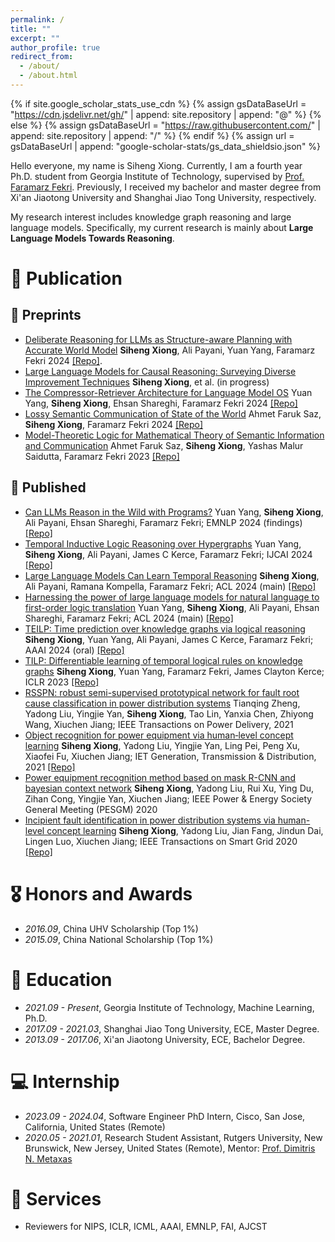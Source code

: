 ```yaml
---
permalink: /
title: ""
excerpt: ""
author_profile: true
redirect_from: 
  - /about/
  - /about.html
---
```


{% if site.google_scholar_stats_use_cdn %}
{% assign gsDataBaseUrl = "https://cdn.jsdelivr.net/gh/" | append: site.repository | append: "@" %}
{% else %}
{% assign gsDataBaseUrl = "https://raw.githubusercontent.com/" | append: site.repository | append: "/" %}
{% endif %}
{% assign url = gsDataBaseUrl | append: "google-scholar-stats/gs_data_shieldsio.json" %}

<span class='anchor' id='about-me'></span>

Hello everyone, my name is Siheng Xiong. Currently, I am a fourth year Ph.D. student from Georgia Institute of Technology, supervised by [Prof. Faramarz Fekri](https://fekri.ece.gatech.edu/). Previously, I received my bachelor and master degree from Xi'an Jiaotong University and Shanghai Jiao Tong University, respectively. 

My research interest includes knowledge graph reasoning and large language models. Specifically, my current research is mainly about **Large Language Models Towards Reasoning**. 

# 📝 Publication

## 📝 Preprints
- [Deliberate Reasoning for LLMs as Structure-aware Planning with Accurate World Model]() **Siheng Xiong**, Ali Payani, Yuan Yang, Faramarz Fekri 2024 [[Repo]](https://github.com/xiongsiheng/SWAP).
- [Large Language Models for Causal Reasoning: Surveying Diverse Improvement Techniques]() **Siheng Xiong**, et al. (in progress)
- [The Compressor-Retriever Architecture for Language Model OS](https://arxiv.org/abs/2409.01495) Yuan Yang, **Siheng Xiong**, Ehsan Shareghi, Faramarz Fekri 2024 [[Repo]](https://github.com/gblackout/LM-OS)
- [Lossy Semantic Communication of State of the World](https://arxiv.org/abs/2410.01676) Ahmet Faruk Saz, **Siheng Xiong**, Faramarz Fekri 2024 [[Repo]](https://github.com/xiongsiheng/SemCom)
- [Model-Theoretic Logic for Mathematical Theory of Semantic Information and Communication](https://arxiv.org/abs/2401.17556) Ahmet Faruk Saz, **Siheng Xiong**, Yashas Malur Saidutta, Faramarz Fekri 2023 [[Repo]](https://github.com/xiongsiheng/Inductive-Semantic-Communication-Dataset)

## 📝 Published
- [Can LLMs Reason in the Wild with Programs?](https://arxiv.org/abs/2406.13764) Yuan Yang, **Siheng Xiong**, Ali Payani, Ehsan Shareghi, Faramarz Fekri; EMNLP 2024 (findings) [[Repo]](https://github.com/gblackout/Reason-in-the-Wild)
- [Temporal Inductive Logic Reasoning over Hypergraphs](https://scholar.google.com/scholar?oi=bibs&cluster=2305718584835897141&btnI=1&hl=en) Yuan Yang, **Siheng Xiong**, Ali Payani, James C Kerce, Faramarz Fekri; IJCAI 2024 [[Repo]](https://github.com/gblackout/TILR)
- [Large Language Models Can Learn Temporal Reasoning](https://arxiv.org/abs/2401.06853) **Siheng Xiong**, Ali Payani, Ramana Kompella, Faramarz Fekri; ACL 2024 (main) [[Repo]](https://github.com/xiongsiheng/TG-LLM)
- [Harnessing the power of large language models for natural language to first-order logic translation](https://arxiv.org/abs/2305.15541) Yuan Yang, **Siheng Xiong**, Ali Payani, Ehsan Shareghi, Faramarz Fekri; ACL 2024 (main) [[Repo]](https://github.com/gblackout/LogicLLaMA)
- [TEILP: Time prediction over knowledge graphs via logical reasoning](https://ojs.aaai.org/index.php/AAAI/article/view/29544) **Siheng Xiong**, Yuan Yang, Ali Payani, James C Kerce, Faramarz Fekri; AAAI 2024 (oral) [[Repo]](https://github.com/xiongsiheng/TEILP)
- [TILP: Differentiable learning of temporal logical rules on knowledge graphs](https://openreview.net/forum?id=_X12NmQKvX) **Siheng Xiong**, Yuan Yang, Faramarz Fekri, James Clayton Kerce; ICLR 2023 [[Repo]](https://github.com/xiongsiheng/TILP)
- [RSSPN: robust semi-supervised prototypical network for fault root cause classification in power distribution systems](https://ieeexplore.ieee.org/abstract/document/9606537) Tianqing Zheng, Yadong Liu, Yingjie Yan, **Siheng Xiong**, Tao Lin, Yanxia Chen, Zhiyong Wang, Xiuchen Jiang; IEEE Transactions on Power Delivery, 2021
- [Object recognition for power equipment via human‐level concept learning](https://ietresearch.onlinelibrary.wiley.com/doi/full/10.1049/gtd2.12088) **Siheng Xiong**, Yadong Liu, Yingjie Yan, Ling Pei, Peng Xu, Xiaofei Fu, Xiuchen Jiang; IET Generation, Transmission & Distribution, 2021 [[Repo]](https://github.com/xiongsiheng/Power-equipment-image-dataset)
- [Power equipment recognition method based on mask R-CNN and bayesian context network](https://ieeexplore.ieee.org/abstract/document/9281755) **Siheng Xiong**, Yadong Liu, Rui Xu, Ying Du, Zihan Cong, Yingjie Yan, Xiuchen Jiang; IEEE Power & Energy Society General Meeting (PESGM) 2020
- [Incipient fault identification in power distribution systems via human-level concept learning](https://ieeexplore.ieee.org/abstract/document/9094224) **Siheng Xiong**, Yadong Liu, Jian Fang, Jindun Dai, Lingen Luo, Xiuchen Jiang; IEEE Transactions on Smart Grid 2020 [[Repo]](https://github.com/xiongsiheng/Incipient-fault-waveform-dataset)


# 🎖 Honors and Awards
- *2016.09*, China UHV Scholarship (Top 1%)
- *2015.09*, China National Scholarship (Top 1%)

# 📖 Education
- *2021.09 - Present*, Georgia Institute of Technology, Machine Learning, Ph.D.
- *2017.09 - 2021.03*, Shanghai Jiao Tong University, ECE, Master Degree.
- *2013.09 - 2017.06*, Xi'an Jiaotong University, ECE, Bachelor Degree. 

# 💻 Internship
- *2023.09 - 2024.04*, Software Engineer PhD Intern, Cisco, San Jose, California, United States (Remote)
- *2020.05 - 2021.01*, Research Student Assistant, Rutgers University, New Brunswick, New Jersey, United States (Remote), Mentor: [Prof. Dimitris N. Metaxas](https://scholar.google.com/citations?user=a7VNhCIAAAAJ)

# 📄 Services
- Reviewers for NIPS, ICLR, ICML, AAAI, EMNLP, FAI, AJCST
